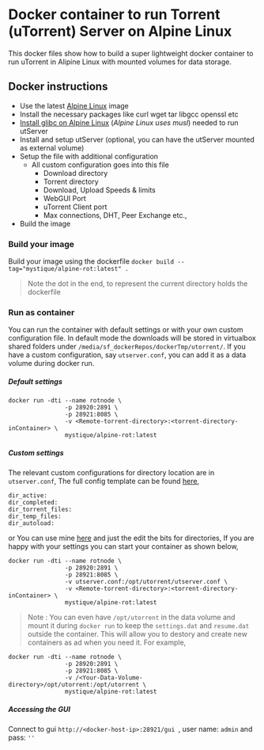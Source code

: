 # Docker container to run Torrent (uTorrent) Server on Alpine Linux

This docker files show how to build a super lightweight docker container to run uTorrent in Alipine Linux with mounted volumes for data storage.

## Docker instructions
* Use the latest [Alpine Linux](https://hub.docker.com/_/alpine/) image
* Install the necessary packages like curl wget tar libgcc openssl etc
* [Install glibc on Alpine Linux](http://wiki.alpinelinux.org/wiki/Running_glibc_programs) (_Alpine Linux uses musl_) needed to run utServer
* Install and setup utServer (optional, you can have the utServer mounted as external volume)
* Setup the file with additional configuration
	* All custom configuration goes into this file
		* Download directory
		* Torrent directory
		* Download, Upload Speeds & limits
		* WebGUI Port
		* uTorrent Client port
		* Max connections, DHT, Peer Exchange etc.,
* Build the image

### Build your image

Build your image using the dockerfile `docker build --tag="mystique/alpine-rot:latest" .`
> Note the dot in the end, to represent the current directory holds the dockerfile


### Run as container

You can run the container with default settings or with your own custom configuration file. In default mode the downloads will be stored in virtualbox shared folders under `/media/sf_dockerRepos/dockerTmp/utorrent/`.
If you have a custom configuration, say `utserver.conf`, you can add it as a data volume during docker run.

##### Default settings 
```
docker run -dti --name rotnode \
	            -p 28920:2891 \
	            -p 28921:8085 \
	            -v <Remote-torrent-directory>:<torrent-directory-inContainer> \ 
	            mystique/alpine-rot:latest
```

##### Custom settings
The relevant custom configurations for directory location are in `utserver.conf`, The full config template can be found [here](https://gist.github.com/miztiik/004d75d07e64e2b16edd), 
```
dir_active: 
dir_completed: 
dir_torrent_files: 
dir_temp_files: 
dir_autoload: 
```
or You can use mine [here](https://github.com/miztiik/uTorrent-On-Alpine-Linux/blob/master/utserver.conf) and just the edit the bits for directories, If you are happy with your settings you can start your container as shown below,
```
docker run -dti --name rotnode \
	            -p 28920:2891 \
	            -p 28921:8085 \
	            -v utserver.conf:/opt/utorrent/utserver.conf \
	            -v <Remote-torrent-directory>:<torrent-directory-inContainer> \ 
	            mystique/alpine-rot:latest
```
> Note : You can even have `/opt/utorrent` in the data volume and mount it during `docker run` to keep the `settings.dat` and `resume.dat` outside the container. This will allow you to destory and create new containers as ad when you need it. For example,
```
docker run -dti --name rotnode \
	            -p 28920:2891 \
	            -p 28921:8085 \
	            -v /<Your-Data-Volume-directory>/opt/utorrent:/opt/utorrent \
	            mystique/alpine-rot:latest
```

##### Accessing the GUI
Connect to gui `http://<docker-host-ip>:28921/gui `, user name: `admin` and pass: `''`

